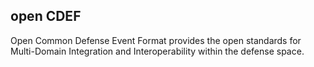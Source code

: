 ## open CDEF
Open Common Defense Event Format provides the open standards for Multi-Domain Integration and Interoperability within the defense space. 

